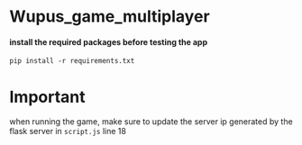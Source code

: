 # Wupus_game_multiplayer
#### install the required packages before testing the app
`pip install -r requirements.txt`



# Important
when running the game, make sure to update the server ip generated by the flask server in `script.js` line 18
